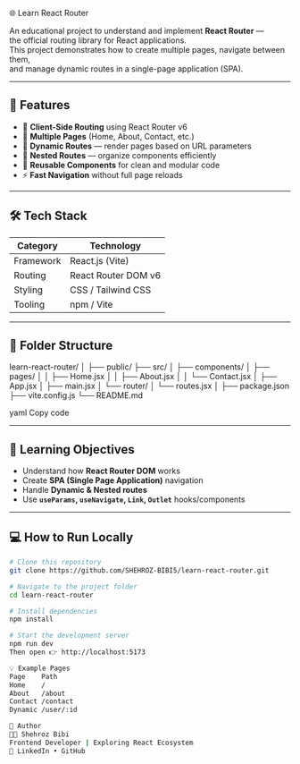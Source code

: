  🌐 Learn React Router  

An educational project to understand and implement **React Router** —  
the official routing library for React applications.  
This project demonstrates how to create multiple pages, navigate between them,  
and manage dynamic routes in a single-page application (SPA).

---

## 🚀 Features  

- 🧭 **Client-Side Routing** using React Router v6  
- 📄 **Multiple Pages** (Home, About, Contact, etc.)  
- 🔗 **Dynamic Routes** — render pages based on URL parameters  
- 🧩 **Nested Routes** — organize components efficiently  
- 🎨 **Reusable Components** for clean and modular code  
- ⚡ **Fast Navigation** without full page reloads  

---

## 🛠️ Tech Stack  

| Category | Technology |
|-----------|-------------|
| Framework | React.js (Vite) |
| Routing | React Router DOM v6 |
| Styling | CSS / Tailwind CSS |
| Tooling | npm / Vite |

---

## 📂 Folder Structure  

learn-react-router/
│
├── public/
├── src/
│ ├── components/
│ ├── pages/
│ │ ├── Home.jsx
│ │ ├── About.jsx
│ │ └── Contact.jsx
│ ├── App.jsx
│ ├── main.jsx
│ └── router/
│ └── routes.jsx
│
├── package.json
├── vite.config.js
└── README.md

yaml
Copy code

---

## 🧠 Learning Objectives  

- Understand how **React Router DOM** works  
- Create **SPA (Single Page Application)** navigation  
- Handle **Dynamic & Nested routes**  
- Use **`useParams`, `useNavigate`, `Link`, `Outlet`** hooks/components  

---

## 💻 How to Run Locally  

```bash
# Clone this repository
git clone https://github.com/SHEHROZ-BIBI5/learn-react-router.git

# Navigate to the project folder
cd learn-react-router

# Install dependencies
npm install

# Start the development server
npm run dev
Then open 👉 http://localhost:5173

💡 Example Pages
Page	Path
Home	/
About	/about
Contact	/contact
Dynamic	/user/:id

🌸 Author
👩‍💻 Shehroz Bibi
Frontend Developer | Exploring React Ecosystem
📍 LinkedIn • GitHub
